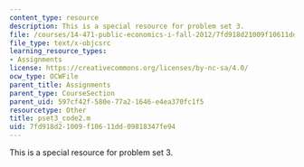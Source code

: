 ```yaml
---
content_type: resource
description: This is a special resource for problem set 3.
file: /courses/14-471-public-economics-i-fall-2012/7fd918d21009f10611dd09818347fe94_pset3_code2.m
file_type: text/x-objcsrc
learning_resource_types:
- Assignments
license: https://creativecommons.org/licenses/by-nc-sa/4.0/
ocw_type: OCWFile
parent_title: Assignments
parent_type: CourseSection
parent_uid: 597cf42f-580e-77a2-1646-e4ea370fc1f5
resourcetype: Other
title: pset3_code2.m
uid: 7fd918d2-1009-f106-11dd-09818347fe94
---
```

This is a special resource for problem set 3.